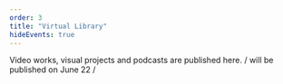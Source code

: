 ```yaml
---
order: 3
title: "Virtual Library"
hideEvents: true
---
```


Video works, visual projects and podcasts are published here.  / will be published on June 22 /
